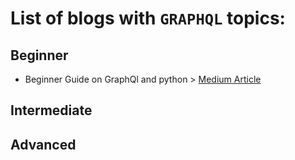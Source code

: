 # List of blogs with `GRAPHQL` topics:

## Beginner

* Beginner Guide on GraphQl and python > [Medium Article](     https://medium.com/@hatemtayeb2/hello-graphql-a-practical-guide-a2f7f9f70ab4)

## Intermediate

## Advanced